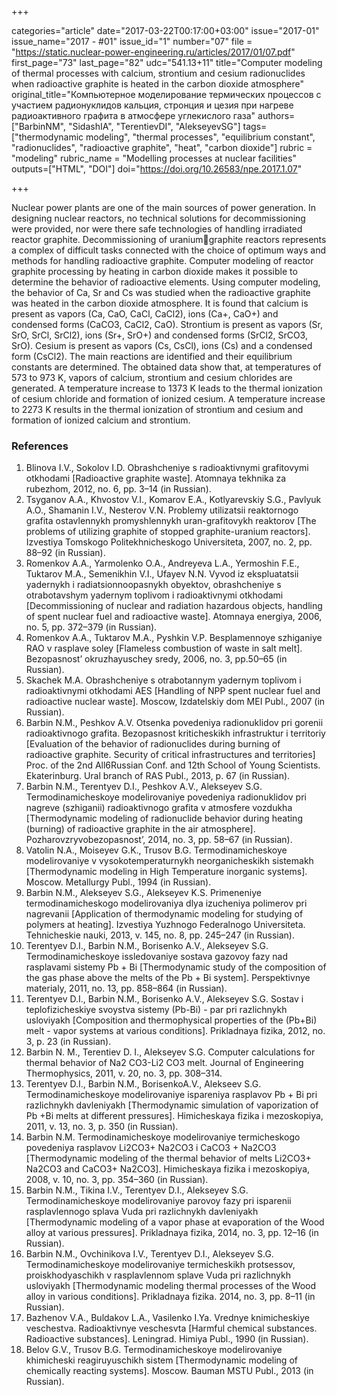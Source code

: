 +++

categories="article"
date="2017-03-22T00:17:00+03:00"
issue="2017-01"
issue_name="2017 - #01"
issue_id="1"
number="07"
file = "https://static.nuclear-power-engineering.ru/articles/2017/01/07.pdf"
first_page="73"
last_page="82"
udc="541.13+11"
title="Computer modeling of thermal processes with calcium, strontium and cesium radionuclides when radioactive graphite is heated in the carbon dioxide atmosphere"
original_title="Компьютерное моделирование термических процессов с участием радионуклидов кальция, стронция и цезия при нагреве радиоактивного графита в атмосфере углекислого газа"
authors=["BarbinNM", "SidashIA", "TerentievDI", "AlekseyevSG"]
tags=["thermodynamic modeling", "thermal processes", "equilibrium constant", "radionuclides", "radioactive graphite", "heat", "carbon dioxide"]
rubric = "modeling"
rubric_name = "Modelling processes at nuclear facilities"
outputs=["HTML", "DOI"]
doi="https://doi.org/10.26583/npe.2017.1.07"

+++

Nuclear power plants are one of the main sources of power generation. In designing nuclear reactors, no technical solutions for decommissioning were provided, nor were there safe technologies of handling irradiated reactor graphite. Decommissioning of uraniumgraphite reactors represents a complex of difficult tasks connected with the choice of optimum ways and methods for handling radioactive graphite. Computer modeling of reactor graphite processing by heating in carbon dioxide makes it possible to determine the behavior of radioactive elements. Using computer modeling, the behavior of Ca, Sr and Cs was studied when the radioactive graphite was heated in the carbon dioxide atmosphere. It is found that calcium is present as vapors (Ca, CaO, CaCl, CaCl2), ions (Ca+, CaO+) and condensed forms (CaCO3, CaCl2, CaO). Strontium is present as vapors (Sr, SrO, SrCl, SrCl2), ions (Sr+, SrO+) and condensed forms (SrCl2, SrCO3, SrO). Cesium is present as vapors (Cs, CsCl), ions (Cs) and a condensed form (CsCl2). The main reactions are identified and their equilibrium constants are determined. The obtained data show that, at temperatures of 573 to 973 K, vapors of calcium, strontium and cesium chlorides are generated. A temperature increase to 1373 K leads to the thermal ionization of cesium chloride and formation of ionized cesium. A temperature increase to 2273 K results in the thermal ionization of strontium and cesium and formation of ionized calcium and strontium.

### References

1. Blinova I.V., Sokolov I.D. Obrashcheniye s radioaktivnymi grafitovymi otkhodami [Radioactive graphite waste]. Atomnaya tekhnika za rubezhom, 2012, no. 6, pp. 3–14 (in Russian).
2. Tsyganov А.А., Khvostov V.I., Komarov Е.А., Kotlyarevskiy S.G., Pavlyuk А.О., Shamanin I.V., Nesterov V.N. Problemy utilizatsii reaktornogo grafita ostavlennykh promyshlennykh uran-grafitovykh reaktorov [The problems of utilizing graphite of stopped graphite-uranium reactors]. Izvestiya Tomskogo Politekhnicheskogo Universiteta, 2007, no. 2, pp. 88–92 (in Russian).
3. Romenkov A.A., Yarmolenko O.A., Andreyeva L.A., Yermoshin F.E., Tuktarov M.A., Semenikhin V.I., Ufayev N.N. Vyvod iz ekspluatatsii yadernykh i radiatsionnoopasnykh obyektov, obrashcheniye s otrabotavshym yadernym toplivom i radioaktivnymi otkhodami [Decommissioning of nuclear and radiation hazardous objects, handling of spent nuclear fuel and radioactive waste]. Atomnaya energiya, 2006, no. 5, pp. 372–379 (in Russian).
4. Romenkov A.A., Tuktarov M.A., Pyshkin V.P. Besplamennoye szhiganiye RAO v rasplave soley [Flameless combustion of waste in salt melt]. Bezopasnost’ okruzhayuschey sredy, 2006, no. 3, pp.50–65 (in Russian).
5. Skachek M.A. Obrashcheniye s otrabotannym yadernym toplivom i radioaktivnymi otkhodami AES [Handling of NPP spent nuclear fuel and radioactive nuclear waste]. Moscow, Izdatelskiy dom MEI Publ., 2007 (in Russian).
6. Barbin N.M., Peshkov A.V. Otsenka povedeniya radionuklidov pri gorenii radioaktivnogo grafita. Bezopasnost kriticheskikh infrastruktur i territoriy [Evaluation of the behavior of radionuclides during burning of radioactive graphite. Security of critical infrastructures and territories] Proc. of the 2nd All6Russian Conf. and 12th School of Young Scientists. Ekaterinburg. Ural branch of RAS Publ., 2013, p. 67 (in Russian).
7. Barbin N.M., Terentyev D.I., Peshkov A.V., Alekseyev S.G. Termodinamicheskoye modelirovaniye povedeniya radionuklidov pri nagreve (szhiganii) radioaktivnogo grafita v atmosfere vozdukha [Thermodynamic modeling of radionuclide behavior during heating (burning) of radioactive graphite in the air atmosphere]. Pozharovzryvobezopasnost’, 2014, no. 3, pp. 58–67 (in Russian).
8. Vatolin N.A., Moiseyev G.K., Trusov B.G. Termodinamicheskoye modelirovaniye v vysokotemperaturnykh neorganicheskikh sistemakh [Thermodynamic modeling in High Temperature inorganic systems]. Moscow. Metallurgy Publ., 1994 (in Russian).
9. Barbin N.M., Alekseyev S.G., Alekseyev K.S. Primeneniye termodinamicheskogo modelirovaniya dlya izucheniya polimerov pri nagrevanii [Application of thermodynamic modeling for studying of polymers at heating]. Izvestiya Yuzhnogo Federalnogo Universiteta. Tehnicheskie nauki, 2013, v. 145, no. 8, pp. 245–247 (in Russian).
10. Terentyev D.I., Barbin N.M., Borisenko A.V., Alekseyev S.G. Termodinamicheskoye issledovaniye sostava gazovoy fazy nad rasplavami sistemy Pb + Bi [Thermodynamic study of the composition of the gas phase above the melts of the Pb + Bi system]. Perspektivnye materialy, 2011, no. 13, pp. 858–864 (in Russian).
11. Terentyev D.I., Barbin N.M., Borisenko A.V., Alekseyev S.G. Sostav i teplofizicheskiye svoystva sistemy (Pb-Bi) - par pri razlichnykh usloviyakh [Composition and thermophysical properties of the (Pb+Bi) melt - vapor systems at various conditions]. Prikladnaya fizika, 2012, no. 3, p. 23 (in Russian).
12. Barbin N. M., Terentiev D. I., Alekseyev S.G. Computer calculations for thermal behavior of Na2 CO3-Li2 CO3 melt. Journal of Engineering Thermophysics, 2011, v. 20, no. 3, pp. 308–314.
13. Terentyev D.I., Barbin N.M., BorisenkoA.V., Alekseev S.G. Termodinamicheskoye modelirovaniye ispareniya rasplavov Pb + Bi pri razlichnykh davleniyakh [Thermodynamic simulation of vaporization of Pb +Bi melts at different pressures]. Himicheskaya fizika i mezoskopiya, 2011, v. 13, no. 3, p. 350 (in Russian).
14. Barbin N.M. Termodinamicheskoye modelirovaniye termicheskogo povedeniya rasplavov Li2CO3+ Na2CO3 i CaCO3 + Na2CO3 [Thermodynamic modeling of the thermal behavior of melts Li2CO3+ Na2CO3 and CaCO3+ Na2CO3]. Himicheskaya fizika i mezoskopiya, 2008, v. 10, no. 3, pp. 354–360 (in Russian).
15. Barbin N.M., Tikina I.V., Terentyev D.I., Alekseyev S.G. Termodinamicheskoye modelirovaniye parovoy fazy pri isparenii rasplavlennogo splava Vuda pri razlichnykh davleniyakh [Thermodynamic modeling of a vapor phase at evaporation of the Wood alloy at various pressures]. Prikladnaya fizika, 2014, no. 3, pp. 12–16 (in Russian).
16. Barbin N.M., Ovchinikova I.V., Terentyev D.I., Alekseyev S.G. Termodinamicheskoye modelirovaniye termicheskikh protsessov, proiskhodyaschikh v rasplavlennom splave Vuda pri razlichnykh usloviyakh [Thermodynamic modeling thermal processes of the Wood alloy in various conditions]. Prikladnaya fizika. 2014, no. 3, pp. 8–11 (in Russian).
17. Bazhenov V.A., Buldakov L.A., Vasilenko I.Ya. Vrednye knimicheskiye veschestva. Radioaktivnye veschesvta [Harmful chemical substances. Radioactive substances]. Leningrad. Himiya Publ., 1990 (in Russian).
18. Belov G.V., Trusov B.G. Termodinamicheskoye modelirovaniye khimicheski reagiruyuschikh sistem [Thermodynamic modeling of chemically reacting systems]. Moscow. Bauman MSTU Publ., 2013 (in Russian).